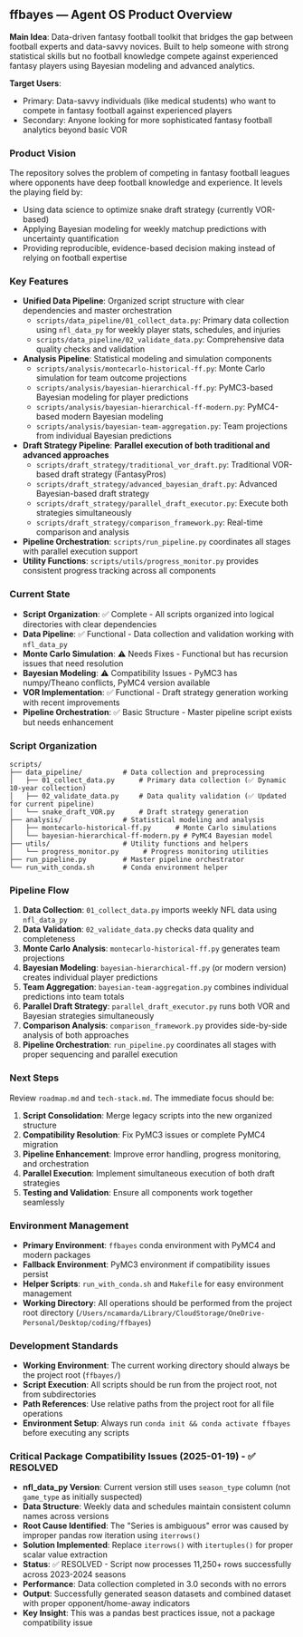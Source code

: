 ## ffbayes — Agent OS Product Overview

**Main Idea**: Data-driven fantasy football toolkit that bridges the gap between football experts and data-savvy novices. Built to help someone with strong statistical skills but no football knowledge compete against experienced fantasy players using Bayesian modeling and advanced analytics.

**Target Users**: 
- Primary: Data-savvy individuals (like medical students) who want to compete in fantasy football against experienced players
- Secondary: Anyone looking for more sophisticated fantasy football analytics beyond basic VOR

### Product Vision
The repository solves the problem of competing in fantasy football leagues where opponents have deep football knowledge and experience. It levels the playing field by:
- Using data science to optimize snake draft strategy (currently VOR-based)
- Applying Bayesian modeling for weekly matchup predictions with uncertainty quantification
- Providing reproducible, evidence-based decision making instead of relying on football expertise

### Key Features
- **Unified Data Pipeline**: Organized script structure with clear dependencies and master orchestration
  - `scripts/data_pipeline/01_collect_data.py`: Primary data collection using `nfl_data_py` for weekly player stats, schedules, and injuries
  - `scripts/data_pipeline/02_validate_data.py`: Comprehensive data quality checks and validation
- **Analysis Pipeline**: Statistical modeling and simulation components
  - `scripts/analysis/montecarlo-historical-ff.py`: Monte Carlo simulation for team outcome projections
  - `scripts/analysis/bayesian-hierarchical-ff.py`: PyMC3-based Bayesian modeling for player predictions
  - `scripts/analysis/bayesian-hierarchical-ff-modern.py`: PyMC4-based modern Bayesian modeling
  - `scripts/analysis/bayesian-team-aggregation.py`: Team projections from individual Bayesian predictions
- **Draft Strategy Pipeline**: **Parallel execution of both traditional and advanced approaches**
  - `scripts/draft_strategy/traditional_vor_draft.py`: Traditional VOR-based draft strategy (FantasyPros)
  - `scripts/draft_strategy/advanced_bayesian_draft.py`: Advanced Bayesian-based draft strategy
  - `scripts/draft_strategy/parallel_draft_executor.py`: Execute both strategies simultaneously
  - `scripts/draft_strategy/comparison_framework.py`: Real-time comparison and analysis
- **Pipeline Orchestration**: `scripts/run_pipeline.py` coordinates all stages with parallel execution support
- **Utility Functions**: `scripts/utils/progress_monitor.py` provides consistent progress tracking across all components

### Current State
- **Script Organization**: ✅ Complete - All scripts organized into logical directories with clear dependencies
- **Data Pipeline**: ✅ Functional - Data collection and validation working with `nfl_data_py`
- **Monte Carlo Simulation**: ⚠️ Needs Fixes - Functional but has recursion issues that need resolution
- **Bayesian Modeling**: ⚠️ Compatibility Issues - PyMC3 has numpy/Theano conflicts, PyMC4 version available
- **VOR Implementation**: ✅ Functional - Draft strategy generation working with recent improvements
- **Pipeline Orchestration**: ✅ Basic Structure - Master pipeline script exists but needs enhancement

### Script Organization
```
scripts/
├── data_pipeline/          # Data collection and preprocessing
│   ├── 01_collect_data.py      # Primary data collection (✅ Dynamic 10-year collection)
│   ├── 02_validate_data.py     # Data quality validation (✅ Updated for current pipeline)
│   └── snake_draft_VOR.py      # Draft strategy generation
├── analysis/               # Statistical modeling and analysis
│   ├── montecarlo-historical-ff.py      # Monte Carlo simulations
│   └── bayesian-hierarchical-ff-modern.py # PyMC4 Bayesian model
├── utils/                  # Utility functions and helpers
│   └── progress_monitor.py      # Progress monitoring utilities
├── run_pipeline.py         # Master pipeline orchestrator
└── run_with_conda.sh       # Conda environment helper
```

### Pipeline Flow
1. **Data Collection**: `01_collect_data.py` imports weekly NFL data using `nfl_data_py`
2. **Data Validation**: `02_validate_data.py` checks data quality and completeness
3. **Monte Carlo Analysis**: `montecarlo-historical-ff.py` generates team projections
4. **Bayesian Modeling**: `bayesian-hierarchical-ff.py` (or modern version) creates individual player predictions
5. **Team Aggregation**: `bayesian-team-aggregation.py` combines individual predictions into team totals
6. **Parallel Draft Strategy**: `parallel_draft_executor.py` runs both VOR and Bayesian strategies simultaneously
7. **Comparison Analysis**: `comparison_framework.py` provides side-by-side analysis of both approaches
8. **Pipeline Orchestration**: `run_pipeline.py` coordinates all stages with proper sequencing and parallel execution

### Next Steps
Review `roadmap.md` and `tech-stack.md`. The immediate focus should be:
1. **Script Consolidation**: Merge legacy scripts into the new organized structure
2. **Compatibility Resolution**: Fix PyMC3 issues or complete PyMC4 migration
3. **Pipeline Enhancement**: Improve error handling, progress monitoring, and orchestration
4. **Parallel Execution**: Implement simultaneous execution of both draft strategies
5. **Testing and Validation**: Ensure all components work together seamlessly

### Environment Management
- **Primary Environment**: `ffbayes` conda environment with PyMC4 and modern packages
- **Fallback Environment**: PyMC3 environment if compatibility issues persist
- **Helper Scripts**: `run_with_conda.sh` and `Makefile` for easy environment management
- **Working Directory**: All operations should be performed from the project root directory (`/Users/ncamarda/Library/CloudStorage/OneDrive-Personal/Desktop/coding/ffbayes`)

### Development Standards
- **Working Environment**: The current working directory should always be the project root (`ffbayes/`)
- **Script Execution**: All scripts should be run from the project root, not from subdirectories
- **Path References**: Use relative paths from the project root for all file operations
- **Environment Setup**: Always run `conda init && conda activate ffbayes` before executing any scripts

### Critical Package Compatibility Issues (2025-01-19) - ✅ RESOLVED
- **nfl_data_py Version**: Current version still uses `season_type` column (not `game_type` as initially suspected)
- **Data Structure**: Weekly data and schedules maintain consistent column names across versions
- **Root Cause Identified**: The "Series is ambiguous" error was caused by improper pandas row iteration using `iterrows()`
- **Solution Implemented**: Replace `iterrows()` with `itertuples()` for proper scalar value extraction
- **Status**: ✅ RESOLVED - Script now processes 11,250+ rows successfully across 2023-2024 seasons
- **Performance**: Data collection completed in 3.0 seconds with no errors
- **Output**: Successfully generated season datasets and combined dataset with proper opponent/home-away indicators
- **Key Insight**: This was a pandas best practices issue, not a package compatibility issue